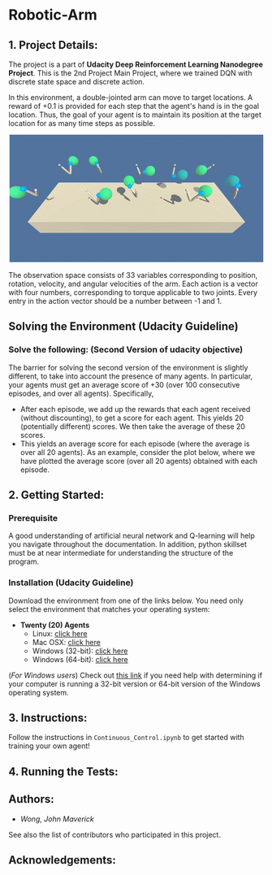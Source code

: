 # Robotic-Arm

## 1. Project Details:
The project is a part of **Udacity Deep Reinforcement Learning Nanodegree Project**. This is the 2nd Project Main Project, where we trained DQN with discrete state space and discrete action.

In this environment, a double-jointed arm can move to target locations. A reward of +0.1 is provided for each step that the agent's hand is in the goal location. Thus, the goal of your agent is to maintain its position at the target location for as many time steps as possible.

<p align=center><img src="images/reacher.gif" alt="scores" width="500"/></p>

The observation space consists of 33 variables corresponding to position, rotation, velocity, and angular velocities of the arm. Each action is a vector with four numbers, corresponding to torque applicable to two joints. Every entry in the action vector should be a number between -1 and 1.

## Solving the Environment (Udacity Guideline)

### Solve the following: (Second Version of udacity objective)
The barrier for solving the second version of the environment is slightly different, to take into account the presence of many agents. In particular, your agents must get an average score of +30 (over 100 consecutive episodes, and over all agents). Specifically,

  - After each episode, we add up the rewards that each agent received (without discounting), to get a score for each agent. This yields 20 (potentially different) scores. We then take the average of these 20 scores.
  - This yields an average score for each episode (where the average is over all 20 agents).
As an example, consider the plot below, where we have plotted the average score (over all 20 agents) obtained with each episode.


## 2. Getting Started:

### Prerequisite

A good understanding of artificial neural network and Q-learning will help you navigate throughout the documentation. In addition, python skillset must be at near intermediate for understanding the structure of the program. 

### Installation (Udacity Guideline)

Download the environment from one of the links below.  You need only select the environment that matches your operating system:
  - **Twenty (20) Agents**
      - Linux: [click here](https://s3-us-west-1.amazonaws.com/udacity-drlnd/P2/Reacher/Reacher_Linux.zip)
      - Mac OSX: [click here](https://s3-us-west-1.amazonaws.com/udacity-drlnd/P2/Reacher/Reacher.app.zip)
      - Windows (32-bit): [click here](https://s3-us-west-1.amazonaws.com/udacity-drlnd/P2/Reacher/Reacher_Windows_x86.zip)
      - Windows (64-bit): [click here](https://s3-us-west-1.amazonaws.com/udacity-drlnd/P2/Reacher/Reacher_Windows_x86_64.zip)
    
(_For Windows users_) Check out [this link](https://support.microsoft.com/en-us/help/827218/how-to-determine-whether-a-computer-is-running-a-32-bit-version-or-64) if you need help with determining if your computer is running a 32-bit version or 64-bit version of the Windows operating system.

## 3. Instructions:

Follow the instructions in `Continuous_Control.ipynb` to get started with training your own agent!  

## 4. Running the Tests:

## Authors:
- *Wong, John Maverick* 

See also the list of contributors who participated in this project.

## Acknowledgements:

